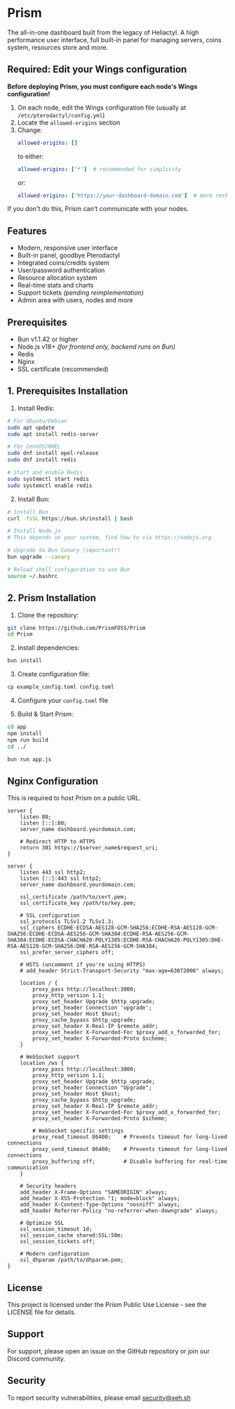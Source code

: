 # Prism

The all-in-one dashboard built from the legacy of Heliactyl. A high performance user interface, full built-in panel for managing servers, coins system, resources store and more.

## Required: Edit your Wings configuration

**Before deploying Prism, you must configure each node's Wings configuration!**

1. On each node, edit the Wings configuration file (usually at `/etc/pterodactyl/config.yml`)
2. Locate the `allowed-origins` section
3. Change:
   ```yaml
   allowed-origins: []
   ```
   to either:
   ```yaml
   allowed-origins: ['*']  # recommended for simplicity
   ```
   or:
   ```yaml
   allowed-origins: ['https://your-dashboard-domain.com']  # more restrictive option
   ```

If you don't do this, Prism can't communicate with your nodes.

## Features

- Modern, responsive user interface
- Built-in panel, goodbye Pterodactyl
- Integrated coins/credits system
- User/password authentication
- Resource allocation system
- Real-time stats and charts
- Support tickets *(pending reimplementation)*
- Admin area with users, nodes and more

## Prerequisites

- Bun v1.1.42 or higher
- Node.js v18+ *(for frontend only, backend runs on Bun)*
- Redis
- Nginx
- SSL certificate (recommended)

## 1. Prerequisites Installation

1. Install Redis:
```bash
# For Ubuntu/Debian
sudo apt update
sudo apt install redis-server

# For CentOS/RHEL
sudo dnf install epel-release
sudo dnf install redis

# Start and enable Redis
sudo systemctl start redis
sudo systemctl enable redis
```

2. Install Bun:
```bash
# Install Bun
curl -fsSL https://bun.sh/install | bash

# Install Node.js
# This depends on your system, find how to via https://nodejs.org

# Upgrade to Bun Canary (important!)
bun upgrade --canary

# Reload shell configuration to use Bun
source ~/.bashrc
```

## 2. Prism Installation

1. Clone the repository:
```bash
git clone https://github.com/PrismFOSS/Prism
cd Prism
```

2. Install dependencies:
```bash
bun install
```

3. Create configuration file:
```bash
cp example_config.toml config.toml
```

4. Configure your `config.toml` file

5. Build & Start Prism:
```bash
cd app
npm install
npm run build
cd ../

bun run app.js
```

## Nginx Configuration 

This is required to host Prism on a public URL.

```nginx
server {
    listen 80;
    listen [::]:80;
    server_name dashboard.yourdomain.com;
    
    # Redirect HTTP to HTTPS
    return 301 https://$server_name$request_uri;
}

server {
    listen 443 ssl http2;
    listen [::]:443 ssl http2;
    server_name dashboard.yourdomain.com;

    ssl_certificate /path/to/cert.pem;
    ssl_certificate_key /path/to/key.pem;
    
    # SSL configuration
    ssl_protocols TLSv1.2 TLSv1.3;
    ssl_ciphers ECDHE-ECDSA-AES128-GCM-SHA256:ECDHE-RSA-AES128-GCM-SHA256:ECDHE-ECDSA-AES256-GCM-SHA384:ECDHE-RSA-AES256-GCM-SHA384:ECDHE-ECDSA-CHACHA20-POLY1305:ECDHE-RSA-CHACHA20-POLY1305:DHE-RSA-AES128-GCM-SHA256:DHE-RSA-AES256-GCM-SHA384;
    ssl_prefer_server_ciphers off;

    # HSTS (uncomment if you're using HTTPS)
    # add_header Strict-Transport-Security "max-age=63072000" always;
    
    location / {
        proxy_pass http://localhost:3000;
        proxy_http_version 1.1;
        proxy_set_header Upgrade $http_upgrade;
        proxy_set_header Connection 'upgrade';
        proxy_set_header Host $host;
        proxy_cache_bypass $http_upgrade;
        proxy_set_header X-Real-IP $remote_addr;
        proxy_set_header X-Forwarded-For $proxy_add_x_forwarded_for;
        proxy_set_header X-Forwarded-Proto $scheme;
    }

    # WebSocket support
    location /ws {
        proxy_pass http://localhost:3000;
        proxy_http_version 1.1;
        proxy_set_header Upgrade $http_upgrade;
        proxy_set_header Connection "Upgrade";
        proxy_set_header Host $host;
        proxy_cache_bypass $http_upgrade;
        proxy_set_header X-Real-IP $remote_addr;
        proxy_set_header X-Forwarded-For $proxy_add_x_forwarded_for;
        proxy_set_header X-Forwarded-Proto $scheme;
        
        # WebSocket specific settings
        proxy_read_timeout 86400;    # Prevents timeout for long-lived connections
        proxy_send_timeout 86400;    # Prevents timeout for long-lived connections
        proxy_buffering off;         # Disable buffering for real-time communication
    }

    # Security headers
    add_header X-Frame-Options "SAMEORIGIN" always;
    add_header X-XSS-Protection "1; mode=block" always;
    add_header X-Content-Type-Options "nosniff" always;
    add_header Referrer-Policy "no-referrer-when-downgrade" always;
    
    # Optimize SSL
    ssl_session_timeout 1d;
    ssl_session_cache shared:SSL:50m;
    ssl_session_tickets off;
    
    # Modern configuration
    ssl_dhparam /path/to/dhparam.pem;
}
```

## License

This project is licensed under the Prism Public Use License - see the LICENSE file for details.

## Support

For support, please open an issue on the GitHub repository or join our Discord community.

## Security

To report security vulnerabilities, please email security@xeh.sh
